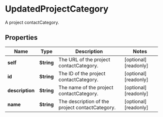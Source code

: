 

# UpdatedProjectCategory

A project contactCategory.
## Properties

Name | Type | Description | Notes
------------ | ------------- | ------------- | -------------
**self** | **String** | The URL of the project contactCategory. |  [optional] [readonly]
**id** | **String** | The ID of the project contactCategory. |  [optional] [readonly]
**description** | **String** | The name of the project contactCategory. |  [optional] [readonly]
**name** | **String** | The description of the project contactCategory. |  [optional] [readonly]



